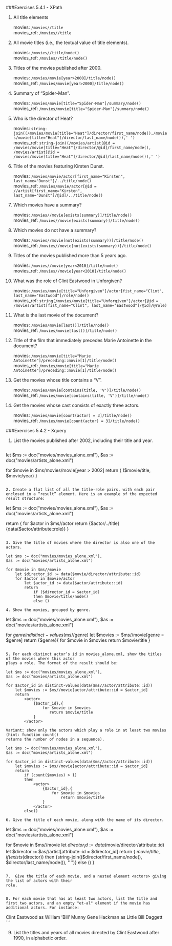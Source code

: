 ###Exercises 5.4.1 - XPath

1. All title elements
	
	movies: `/movies//title` <br>
	movies_ref: `/movies//title`

2. All movie titles (i.e., the textual value of title elements).
	
	movies: `/movies//title/node()` <br>
	movies_ref: `/movies//title/node()`
	
3. Titles of the movies published after 2000.

	movies: `/movies/movie[year>2000]/title/node()` <br>
	movies_ref: `/movies/movie[year>2000]/title/node()`

4. Summary of “Spider-Man”.

	movies: `/movies/movie[title="Spider-Man"]/summary/node()` <br>
	movies_ref: `/movies/movie[title="Spider-Man"]/summary/node()`

5. Who is the director of Heat?

	movies: `string-join((/movies/movie[title="Heat"]/director/first_name/node(),/movies/movie[title="Heat"]/director/last_name/node()),' ')` <br>
	movies_ref: `string-join((/movies/artist[@id = /movies/movie[title="Heat"]/director/@id]/first_name/node(),
/movies/artist[@id = /movies/movie[title="Heat"]/director/@id]/last_name/node()),' ')`

6. Title of the movies featuring Kirsten Dunst.

	movies: `/movies/movie/actor[first_name="Kirsten", last_name="Dunst"]/../title/node()`<br>
	movies_ref: `/movies/movie/actor[@id = //artist[first_name="Kirsten", last_name="Dunst"]/@id]/../title/node()`
	
7. Which movies have a summary?

	movies: `/movies//movie[exists(summary)]/title/node()`<br>
	movies_ref: `/movies//movie[exists(summary)]/title/node()`
	
8. Which movies do not have a summary?

	movies: `/movies//movie[not(exists(summary))]/title/node()`<br>
	movies_ref: `/movies//movie[not(exists(summary))]/title/node()`
	
9. Titles of the movies published more than 5 years ago.

	movies: `/movies//movie[year<2010]/title/node()`<br>
	movies_ref: `/movies//movie[year<2010]/title/node()`
	
10. What was the role of Clint Eastwood in Unforgiven?

	movies: `/movies/movie[title="Unforgiven"]/actor[fist_name="Clint", last_name="Eastwood"]/role/node()`<br>
	movies_ref: `string(/movies/movie[title="Unforgiven"]/actor[@id = /movies/artist[fist_name="Clint", last_name="Eastwood"]/@id]/@role)`
	
11. What is the last movie of the document?

	movies: `/movies/movie[last()]/title/node()`<br>
	movies_ref: `/movies/movie[last()]/title/node()`
	
12. Title of the film that immediately precedes Marie Antoinette in the document?

	movies: `/movies/movie[title="Marie Antoinette"]/preceding::movie[1]/title/node()`<br>
	movies_ref: `/movies/movie[title="Marie Antoinette"]/preceding::movie[1]/title/node()`
	
13. Get the movies whose title contains a “V”.

	movies: `/movies/movie[contains(title, 'V')]/title/node()` <br>
	movies_ref: `/movies/movie[contains(title, 'V')]/title/node()`
	
14. Get the movies whose cast consists of exactly three actors.

	movies: `/movies/movie[count(actor) = 3]/title/node()`<br>
	movies_ref: `/movies/movie[count(actor) = 3]/title/node()`
	
###Exercises 5.4.2 - Xquery

1. List the movies published after 2002, including their title and year.
    ```
let $ms := doc("movies/movies_alone.xml"),
    $as := doc("movies/artists_alone.xml")

for $movie in $ms/movies/movie[year > 2002]
    return <movie> { ($movie/title, $movie/year) } </movie>
   ```

2. Create a flat list of all the title-role pairs, with each pair enclosed in a “result” element. Here is an example of the expected result structure:

  ```
let $ms := doc("movies/movies_alone.xml"),
    $as := doc("movies/artists_alone.xml")

return
    <results>
    { for $actor in $ms//actor
        return 
            <result>
                {$actor/../title}
                <role>{data($actor/attribute::role)}</role>
            </result>
    }
    </results>
  ```

3. Give the title of movies where the director is also one of the actors.

  ```
	let $ms := doc("movies/movies_alone.xml"),
	$as := doc("movies/artists_alone.xml")
	
	for $movie in $ms//movie
	    let $director_id := data($movie/director/attribute::id)
	    for $actor in $movie/actor
	        let $actor_id := data($actor/attribute::id)            
	        return
	            if ($director_id = $actor_id)
	            then $movie/title/node()
	            else ()
  ```
4. Show the movies, grouped by genre.
  ```
  let $ms := doc("movies/movies_alone.xml"),
    $as := doc("movies/artists_alone.xml")
    
for $genre in distinct-values($ms//genre)
    let $movies := $ms//movie[genre = $genre]
    return 
        <genre>
        {$genre}{
            for $movie in $movies
                return $movie/title
        }
        </genre>
  ```

5. For each distinct actor’s id in movies_alone.xml, show the titles of the movies where this actor
plays a role. The format of the result should be:
  ```
	let $ms := doc("movies/movies_alone.xml"),
	$as := doc("movies/artists_alone.xml")
	
	for $actor_id in distinct-values(data($ms//actor/attribute::id))
	    let $movies := $ms//movie[actor/attribute::id = $actor_id]
	    return 
	        <actor>
	            {$actor_id},{
	                for $movie in $movies
	                   return $movie/title
	            }
	        </actor>
  ```
Variant: show only the actors which play a role in at least two movies (hint: function count()
returns the number of nodes in a sequence).
  ```
   	let $ms := doc("movies/movies_alone.xml"),
	$as := doc("movies/artists_alone.xml")
	
	for $actor_id in distinct-values(data($ms//actor/attribute::id))
	    let $movies := $ms//movie[actor/attribute::id = $actor_id]
	    return 
	        if (count($movies) > 1)
	        then
	            <actor>
	                {$actor_id},{
	                    for $movie in $movies
	                        return $movie/title
	                }
	            </actor>
	        else()
  ```
6. Give the title of each movie, along with the name of its director.
  
  ```
  let $ms := doc("movies/movies_alone.xml"),
    $as := doc("movies/artists_alone.xml")
    
for $movie in $ms//movie
    let $director_id := data($movie/director/attribute::id)
    let $director := $as//artist[attribute::id = $director_id]
    return
        <movie> {
        $movie/title,
        if (exists($director))
        then <director>{string-join(($director/first_name/node(), $director/last_name/node()), " ")}</director>
        else ()
        } </movie>
  ```
  
7.  Give the title of each movie, and a nested element <actors> giving the list of actors with their
role.


8. For each movie that has at least two actors, list the title and first two actors, and an empty "et-al" element if the movie has additional actors. For instance:

   ```
<result>
<title>Unforgiven</title>
<actor>Clint Eastwood as William ’Bill’ Munny</actor>
<actor>Gene Hackman as Little Bill Daggett</actor>
<et-al/>
</result>
  ```

9. List the titles and years of all movies directed by Clint Eastwood after 1990, in alphabetic order.
